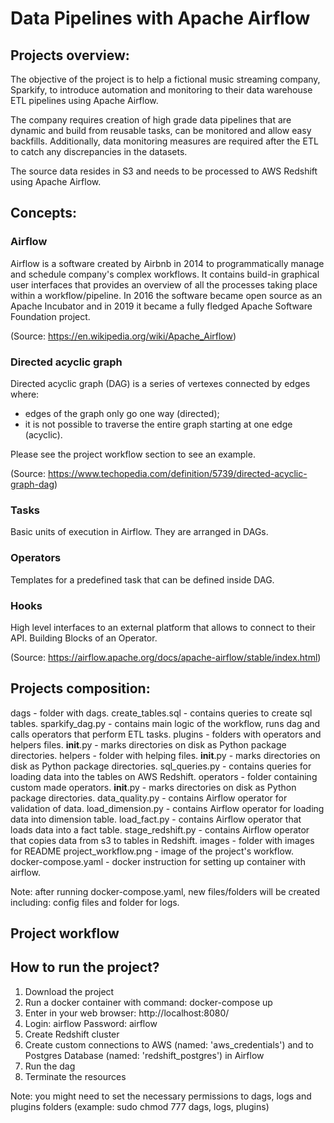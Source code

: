 # Data Pipelines with Apache Airflow 
## Projects overview:
The objective of the project is to help a fictional music streaming company, Sparkify, to introduce automation and monitoring to their data warehouse ETL pipelines using Apache Airflow.

The company requires creation of high grade data pipelines that are dynamic and build from reusable tasks, can be monitored and allow easy backfills. Additionally, data monitoring measures are required after the ETL to catch any discrepancies in the datasets.

The source data resides in S3 and needs to be processed to AWS Redshift using Apache Airflow.

## Concepts:
### Airflow
Airflow is a software created by Airbnb in 2014 to programmatically manage and schedule company's complex workflows. It contains build-in graphical user interfaces
that provides an overview of all the processes taking place within a workflow/pipeline. In 2016 the software became open source as an Apache Incubator and in 2019 it became 
a fully fledged Apache Software Foundation project.

(Source: https://en.wikipedia.org/wiki/Apache_Airflow)

### Directed acyclic graph
Directed acyclic graph (DAG) is a series of vertexes connected by edges where:
- edges of the graph only go one way (directed);
- it is not possible to traverse the entire graph starting at one edge (acyclic).

Please see the project workflow section to see an example. 

(Source: https://www.techopedia.com/definition/5739/directed-acyclic-graph-dag)

### Tasks
Basic units of execution in Airflow. They are arranged in DAGs. 

### Operators
Templates for a predefined task that can be defined inside DAG.

### Hooks
High level interfaces to an external platform that allows to connect to their API. Building Blocks of an Operator. 

(Source: https://airflow.apache.org/docs/apache-airflow/stable/index.html)

## Projects composition:
dags - folder with dags.
    create_tables.sql - contains queries to create sql tables.
    sparkify_dag.py - contains main logic of the workflow, runs dag and calls operators that perform ETL tasks.
plugins - folders with operators and helpers files.
    __init__.py - marks directories on disk as Python package directories.
    helpers - folder with helping files.
        __init__.py - marks directories on disk as Python package directories.
        sql_queries.py - contains queries for loading data into the tables on AWS Redshift.
    operators - folder containing custom made operators.
        __init__.py - marks directories on disk as Python package directories.
        data_quality.py - contains Airflow operator for validation of data.
        load_dimension.py - contains Airflow operator for loading data into dimension table.
        load_fact.py - contains Airflow operator that loads data into a fact table.
        stage_redshift.py - contains Airflow operator that copies data from s3 to tables in Redshift.
images - folder with images for README
    project_workflow.png - image of the project's workflow.
docker-compose.yaml - docker instruction for setting up container with airflow.

Note: after running docker-compose.yaml, new files/folders will be created including: config files and folder for logs.

## Project workflow


## How to run the project?
1. Download the project
2. Run a docker container with command: docker-compose up
3. Enter in your web browser: http://localhost:8080/
4. Login: airflow Password: airflow
5. Create Redshift cluster
6. Create custom connections to AWS (named: 'aws_credentials') and to Postgres Database (named: 'redshift_postgres') in Airflow
7. Run the dag
8. Terminate the resources

Note: you might need to set the necessary permissions to dags, logs and plugins folders (example: sudo chmod 777 dags, logs, plugins)
